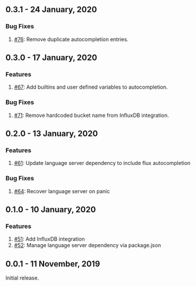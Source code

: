 ## 0.3.1 - 24 January, 2020

### Bug Fixes

1. [#76](https://github.com/influxdata/vsflux/pull/76): Remove duplicate autocompletion entries.

## 0.3.0 - 17 January, 2020

### Features

1. [#67](https://github.com/influxdata/vsflux/pull/67): Add builtins and user defined variables to autocompletion.

### Bug Fixes

1. [#71](https://github.com/influxdata/vsflux/pull/71): Remove hardcoded bucket name from InfluxDB integration.

## 0.2.0 - 13 January, 2020

### Features

1. [#61](https://github.com/influxdata/vsflux/pull/61): Update language server dependency to include flux autocompletion

### Bug Fixes

1. [#64](https://github.com/influxdata/vsflux/pull/64): Recover language server on panic

## 0.1.0 - 10 January, 2020

### Features

1. [#51](https://github.com/influxdata/vsflux/pull/51): Add InfluxDB integration
1. [#52](https://github.com/influxdata/vsflux/pull/52): Manage language server dependency via package.json

## 0.0.1 - 11 November, 2019

Initial release.

